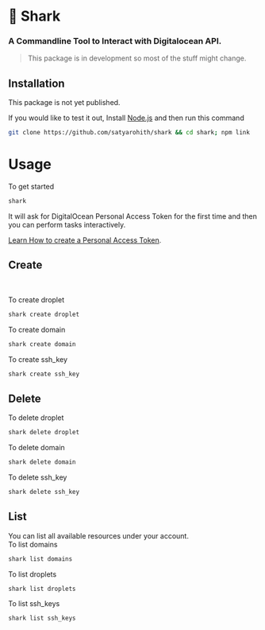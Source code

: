 # 🦈 Shark

### A Commandline Tool to Interact with Digitalocean API.

> This package is in development so most of the stuff might change.
## Installation
This package is not yet published.

If you would like to test it out,
Install [Node.js](https://nodejs.org/) and then run this command
```sh
git clone https://github.com/satyarohith/shark && cd shark; npm link
```
# Usage
To get started
```sh
shark
```
It will ask for DigitalOcean Personal Access Token for the first time and then you can perform tasks interactively.

[Learn How to create a Personal Access Token](https://www.digitalocean.com/docs/api/create-personal-access-token/).
## Create
<br/>

To create droplet
```sh
shark create droplet
```

To create domain
```sh
shark create domain
```

To create ssh_key
```sh
shark create ssh_key
```

## Delete

To delete droplet
```sh
shark delete droplet
```

To delete domain
```sh
shark delete domain
```

To delete ssh_key
```sh
shark delete ssh_key
```

## List
You can list all available resources under your account.
<br/>
To list domains
```sh
shark list domains
```

To list droplets
```
shark list droplets
```

To list ssh_keys
```
shark list ssh_keys
```